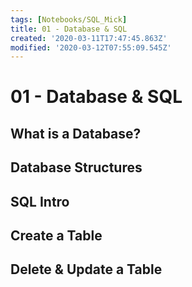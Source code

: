 ```yaml
---
tags: [Notebooks/SQL_Mick]
title: 01 - Database & SQL
created: '2020-03-11T17:47:45.863Z'
modified: '2020-03-12T07:55:09.545Z'
---
```


# 01 - Database & SQL

## What is a Database?



## Database Structures



## SQL Intro



## Create a Table



## Delete & Update a Table




